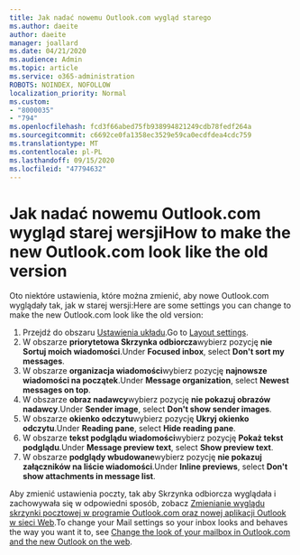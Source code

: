 ```yaml
---
title: Jak nadać nowemu Outlook.com wygląd starego
ms.author: daeite
author: daeite
manager: joallard
ms.date: 04/21/2020
ms.audience: Admin
ms.topic: article
ms.service: o365-administration
ROBOTS: NOINDEX, NOFOLLOW
localization_priority: Normal
ms.custom:
- "8000035"
- "794"
ms.openlocfilehash: fcd3f66abed75fb938994821249cdb78fedf264a
ms.sourcegitcommit: c6692ce0fa1358ec3529e59ca0ecdfdea4cdc759
ms.translationtype: MT
ms.contentlocale: pl-PL
ms.lasthandoff: 09/15/2020
ms.locfileid: "47794632"
---
```

# <a name="how-to-make-the-new-outlookcom-look-like-the-old-version"></a><span data-ttu-id="f56e9-102">Jak nadać nowemu Outlook.com wygląd starej wersji</span><span class="sxs-lookup"><span data-stu-id="f56e9-102">How to make the new Outlook.com look like the old version</span></span>

<span data-ttu-id="f56e9-103">Oto niektóre ustawienia, które można zmienić, aby nowe Outlook.com wyglądały tak, jak w starej wersji:</span><span class="sxs-lookup"><span data-stu-id="f56e9-103">Here are some settings you can change to make the new Outlook.com look like the old version:</span></span>

1. <span data-ttu-id="f56e9-104">Przejdź do obszaru [Ustawienia układu](https://outlook.live.com/mail/options/mail/layout).</span><span class="sxs-lookup"><span data-stu-id="f56e9-104">Go to [Layout settings](https://outlook.live.com/mail/options/mail/layout).</span></span>
1. <span data-ttu-id="f56e9-105">W obszarze **priorytetowa Skrzynka odbiorcza**wybierz pozycję **nie Sortuj moich wiadomości**.</span><span class="sxs-lookup"><span data-stu-id="f56e9-105">Under **Focused inbox**, select **Don't sort my messages**.</span></span>
1. <span data-ttu-id="f56e9-106">W obszarze **organizacja wiadomości**wybierz pozycję **najnowsze wiadomości na początek**.</span><span class="sxs-lookup"><span data-stu-id="f56e9-106">Under **Message organization**, select **Newest messages on top**.</span></span>
1. <span data-ttu-id="f56e9-107">W obszarze **obraz nadawcy**wybierz pozycję **nie pokazuj obrazów nadawcy**.</span><span class="sxs-lookup"><span data-stu-id="f56e9-107">Under **Sender image**, select **Don't show sender images**.</span></span>
1. <span data-ttu-id="f56e9-108">W obszarze **okienko odczytu**wybierz pozycję **Ukryj okienko odczytu**.</span><span class="sxs-lookup"><span data-stu-id="f56e9-108">Under **Reading pane**, select **Hide reading pane**.</span></span>
1. <span data-ttu-id="f56e9-109">W obszarze **tekst podglądu wiadomości**wybierz pozycję **Pokaż tekst podglądu**.</span><span class="sxs-lookup"><span data-stu-id="f56e9-109">Under **Message preview text**, select **Show preview text**.</span></span>
1. <span data-ttu-id="f56e9-110">W obszarze **podglądy wbudowane**wybierz pozycję **nie pokazuj załączników na liście wiadomości**.</span><span class="sxs-lookup"><span data-stu-id="f56e9-110">Under **Inline previews**, select **Don't show attachments in message list**.</span></span>

<span data-ttu-id="f56e9-111">Aby zmienić ustawienia poczty, tak aby Skrzynka odbiorcza wyglądała i zachowywała się w odpowiedni sposób, zobacz [Zmienianie wyglądu skrzynki pocztowej w programie Outlook.com oraz nowej aplikacji Outlook w sieci Web](https://support.office.com/article/b41c2ecb-f23c-42b3-b7f8-659646d5e58c?wt.mc_id=Office_Outlook_com_Alchemy).</span><span class="sxs-lookup"><span data-stu-id="f56e9-111">To change your Mail settings so your inbox looks and behaves the way you want it to, see [Change the look of your mailbox in Outlook.com and the new Outlook on the web](https://support.office.com/article/b41c2ecb-f23c-42b3-b7f8-659646d5e58c?wt.mc_id=Office_Outlook_com_Alchemy).</span></span>